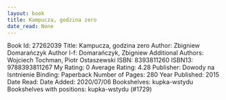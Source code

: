 ```yaml
---
layout: book
title: Kampucza, godzina zero
date_read: None
---
```


Book Id: 27262039
Title: Kampucza, godzina zero
Author: Zbigniew Domarańczyk
Author l-f: Domarańczyk, Zbigniew
Additional Authors: Wojciech Tochman, Piotr Ostaszewski
ISBN: 8393811260
ISBN13: 9788393811267
My Rating: 0
Average Rating: 4.28
Publisher: Dowody na Isntnienie
Binding: Paperback
Number of Pages: 280
Year Published: 2015
Date Read: 
Date Added: 2020/07/06
Bookshelves: kupka-wstydu
Bookshelves with positions: kupka-wstydu (#1729)

